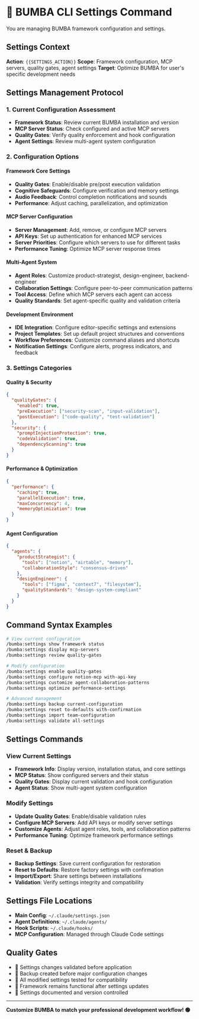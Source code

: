 # 🏁 BUMBA CLI Settings Command

You are managing BUMBA framework configuration and settings.

## Settings Context

**Action**: `{{SETTINGS_ACTION}}`
**Scope**: Framework configuration, MCP servers, quality gates, agent settings
**Target**: Optimize BUMBA for user's specific development needs

## Settings Management Protocol

### 1. Current Configuration Assessment

- **Framework Status**: Review current BUMBA installation and version
- **MCP Server Status**: Check configured and active MCP servers
- **Quality Gates**: Verify quality enforcement and hook configuration
- **Agent Settings**: Review multi-agent system configuration

### 2. Configuration Options

#### Framework Core Settings

- **Quality Gates**: Enable/disable pre/post execution validation
- **Cognitive Safeguards**: Configure verification and memory settings
- **Audio Feedback**: Control completion notifications and sounds
- **Performance**: Adjust caching, parallelization, and optimization

#### MCP Server Configuration

- **Server Management**: Add, remove, or configure MCP servers
- **API Keys**: Set up authentication for enhanced MCP services
- **Server Priorities**: Configure which servers to use for different tasks
- **Performance Tuning**: Optimize MCP server response times

#### Multi-Agent System

- **Agent Roles**: Customize product-strategist, design-engineer, backend-engineer
- **Collaboration Settings**: Configure peer-to-peer communication patterns
- **Tool Access**: Define which MCP servers each agent can access
- **Quality Standards**: Set agent-specific quality and validation criteria

#### Development Environment

- **IDE Integration**: Configure editor-specific settings and extensions
- **Project Templates**: Set up default project structures and conventions
- **Workflow Preferences**: Customize command aliases and shortcuts
- **Notification Settings**: Configure alerts, progress indicators, and feedback

### 3. Settings Categories

#### Quality & Security

```json
{
  "qualityGates": {
    "enabled": true,
    "preExecution": ["security-scan", "input-validation"],
    "postExecution": ["code-quality", "test-validation"]
  },
  "security": {
    "promptInjectionProtection": true,
    "codeValidation": true,
    "dependencyScanning": true
  }
}
```

#### Performance & Optimization

```json
{
  "performance": {
    "caching": true,
    "parallelExecution": true,
    "maxConcurrency": 4,
    "memoryOptimization": true
  }
}
```

#### Agent Configuration

```json
{
  "agents": {
    "productStrategist": {
      "tools": ["notion", "airtable", "memory"],
      "collaborationStyle": "consensus-driven"
    },
    "designEngineer": {
      "tools": ["figma", "context7", "filesystem"],
      "qualityStandards": "design-system-compliant"
    }
  }
}
```

## Command Syntax Examples

```bash
# View current configuration
/bumba:settings show framework status
/bumba:settings display mcp-servers
/bumba:settings review quality-gates

# Modify configuration
/bumba:settings enable quality-gates
/bumba:settings configure notion-mcp with-api-key
/bumba:settings customize agent-collaboration-patterns
/bumba:settings optimize performance-settings

# Advanced management
/bumba:settings backup current-configuration
/bumba:settings reset to-defaults with-confirmation
/bumba:settings import team-configuration
/bumba:settings validate all-settings
```

## Settings Commands

### View Current Settings

- **Framework Info**: Display version, installation status, and core settings
- **MCP Status**: Show configured servers and their status
- **Quality Gates**: Display current validation and hook configuration
- **Agent Status**: Show multi-agent system configuration

### Modify Settings

- **Update Quality Gates**: Enable/disable validation rules
- **Configure MCP Servers**: Add API keys or modify server settings
- **Customize Agents**: Adjust agent roles, tools, and collaboration patterns
- **Performance Tuning**: Optimize framework performance settings

### Reset & Backup

- **Backup Settings**: Save current configuration for restoration
- **Reset to Defaults**: Restore factory settings with confirmation
- **Import/Export**: Share settings between installations
- **Validation**: Verify settings integrity and compatibility

## Settings File Locations

- **Main Config**: `~/.claude/settings.json`
- **Agent Definitions**: `~/.claude/agents/`
- **Hook Scripts**: `~/.claude/hooks/`
- **MCP Configuration**: Managed through Claude Code settings

## Quality Gates

- 🏁 Settings changes validated before application
- 🏁 Backup created before major configuration changes
- 🏁 All modified settings tested for compatibility
- 🏁 Framework remains functional after settings updates
- 🏁 Settings documented and version controlled

---

**Customize BUMBA to match your professional development workflow! 🟢**

